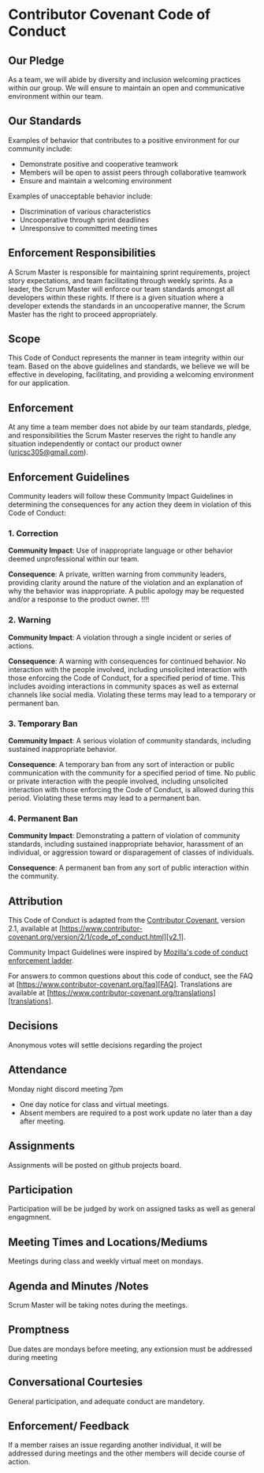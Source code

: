 # Contributor Covenant Code of Conduct

## Our Pledge

As a team, we will abide by diversity and inclusion welcoming practices within our group. We will ensure to maintain an open and communicative environment within our team.  

## Our Standards

Examples of behavior that contributes to a positive environment for our
community include:

* Demonstrate positive and cooperative teamwork
* Members will be open to assist peers through collaborative teamwork
* Ensure and maintain a welcoming environment

Examples of unacceptable behavior include:

* Discrimination of various characteristics
* Uncooperative through sprint deadlines
* Unresponsive to committed meeting times

## Enforcement Responsibilities

A Scrum Master is responsible for maintaining sprint requirements, project story expectations, and team facilitating through weekly sprints. As a leader, the Scrum Master will enforce our team standards amongst all developers within these rights. If there is a given situation where a developer extends the standards in an uncooperative manner, the Scrum Master has the right to proceed appropriately.

## Scope

This Code of Conduct represents the manner in team integrity within our team. Based on the above guidelines and standards, we believe we will be effective in developing, facilitating, and providing a welcoming environment for our application.

## Enforcement

At any time a team member does not abide by our team standards, pledge, and responsibilities the Scrum Master reserves the right to handle any situation independently or contact our product owner (uricsc305@gmail.com).

## Enforcement Guidelines

Community leaders will follow these Community Impact Guidelines in determining
the consequences for any action they deem in violation of this Code of Conduct:

### 1. Correction

**Community Impact**: Use of inappropriate language or other behavior deemed
unprofessional within our team.

**Consequence**: A private, written warning from community leaders, providing
clarity around the nature of the violation and an explanation of why the
behavior was inappropriate. A public apology may be requested and/or a response to the product owner. !!!!

### 2. Warning

**Community Impact**: A violation through a single incident or series of
actions.

**Consequence**: A warning with consequences for continued behavior. No
interaction with the people involved, including unsolicited interaction with
those enforcing the Code of Conduct, for a specified period of time. This
includes avoiding interactions in community spaces as well as external channels
like social media. Violating these terms may lead to a temporary or permanent
ban.

### 3. Temporary Ban

**Community Impact**: A serious violation of community standards, including
sustained inappropriate behavior.

**Consequence**: A temporary ban from any sort of interaction or public
communication with the community for a specified period of time. No public or
private interaction with the people involved, including unsolicited interaction
with those enforcing the Code of Conduct, is allowed during this period.
Violating these terms may lead to a permanent ban.

### 4. Permanent Ban

**Community Impact**: Demonstrating a pattern of violation of community
standards, including sustained inappropriate behavior, harassment of an
individual, or aggression toward or disparagement of classes of individuals.

**Consequence**: A permanent ban from any sort of public interaction within the
community.

## Attribution

This Code of Conduct is adapted from the [Contributor Covenant][homepage],
version 2.1, available at
[https://www.contributor-covenant.org/version/2/1/code_of_conduct.html][v2.1].

Community Impact Guidelines were inspired by
[Mozilla's code of conduct enforcement ladder][Mozilla CoC].

For answers to common questions about this code of conduct, see the FAQ at
[https://www.contributor-covenant.org/faq][FAQ]. Translations are available at
[https://www.contributor-covenant.org/translations][translations].

[homepage]: https://www.contributor-covenant.org
[v2.1]: https://www.contributor-covenant.org/version/2/1/code_of_conduct.html
[Mozilla CoC]: https://github.com/mozilla/diversity
[FAQ]: https://www.contributor-covenant.org/faq
[translations]: https://www.contributor-covenant.org/translations


## Decisions 

  Anonymous votes will settle decisions regarding the project

## Attendance 
  Monday night discord meeting 7pm
  - One day notice for class and virtual meetings.
  - Absent members are required to a post work update no later than a day after meeting.

## Assignments 
  Assignments will be posted on github projects board.

## Participation 
  Participation will be be judged by work on assigned tasks as well as general engagmnent.

## Meeting Times and Locations/Mediums 
  Meetings during class and weekly virtual meet on mondays.

## Agenda and Minutes /Notes 
  Scrum Master will be taking notes during the meetings.

## Promptness
  Due dates are mondays before meeting, any extionsion must be addressed during meeting

## Conversational Courtesies 
  General participation, and adequate conduct are mandetory.

## Enforcement/ Feedback
  If a member raises an issue regarding another individual, it will be addressed during meetings and the other members will decide course of action.
